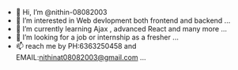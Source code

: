- 👋 Hi, I’m @nithin-08082003
- 👀 I’m interested in Web devlopment both frontend and backend ...
- 🌱 I’m currently learning Ajax , advanced React and many more ...
- 💞️ I’m looking for a job or internship as a fresher ...
- 📫 reach me by PH:6363250458 and EMAIL:nithinat08082003@gmail.com ...
